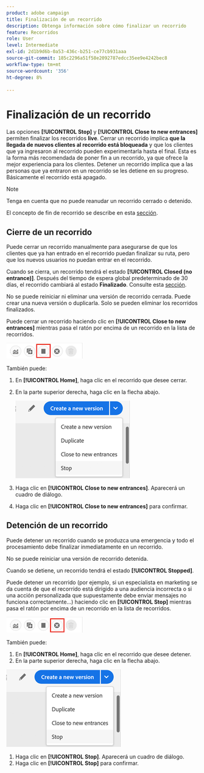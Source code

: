 ```yaml
---
product: adobe campaign
title: Finalización de un recorrido
description: Obtenga información sobre cómo finalizar un recorrido
feature: Recorridos
role: User
level: Intermediate
exl-id: 2d1b9d6b-0a53-436c-b251-ce77cb931aaa
source-git-commit: 185c2296a51f58e2092787edcc35ee9e4242bec8
workflow-type: tm+mt
source-wordcount: '356'
ht-degree: 8%

---
```


# Finalización de un recorrido

Las opciones **[!UICONTROL Stop]** y **[!UICONTROL Close to new entrances]** permiten finalizar los recorridos **live**. Cerrar un recorrido implica **que la llegada de nuevos clientes al recorrido está bloqueada** y que los clientes que ya ingresaron al recorrido pueden experimentarla hasta el final. Esta es la forma más recomendada de poner fin a un recorrido, ya que ofrece la mejor experiencia para los clientes. Detener un recorrido implica que a las personas que ya entraron en un recorrido se les detiene en su progreso. Básicamente el recorrido está apagado.

>[!NOTE]
>
>Tenga en cuenta que no puede reanudar un recorrido cerrado o detenido.
>
>El concepto de fin de recorrido se describe en esta [sección](../building-journeys/journey.md#ending_a_journey).

## Cierre de un recorrido

Puede cerrar un recorrido manualmente para asegurarse de que los clientes que ya han entrado en el recorrido puedan finalizar su ruta, pero que los nuevos usuarios no puedan entrar en el recorrido.

Cuando se cierra, un recorrido tendrá el estado **[!UICONTROL Closed (no entrance)]**. Después del tiempo de espera global predeterminado de 30 días, el recorrido cambiará al estado **Finalizado**. Consulte esta [sección](../building-journeys/changing-properties.md#entrance).

No se puede reiniciar ni eliminar una versión de recorrido cerrada. Puede crear una nueva versión o duplicarla. Solo se pueden eliminar los recorridos finalizados.

Puede cerrar un recorrido haciendo clic en **[!UICONTROL Close to new entrances]** mientras pasa el ratón por encima de un recorrido en la lista de recorridos.

![](../assets/do-not-localize/journey-finish-quick-action.png)

También puede:

1. En **[!UICONTROL Home]**, haga clic en el recorrido que desee cerrar.
1. En la parte superior derecha, haga clic en la flecha abajo.

   ![](../assets/finish_drop_down_list.png)

1. Haga clic en **[!UICONTROL Close to new entrances]**. Aparecerá un cuadro de diálogo.
1. Haga clic en **[!UICONTROL Close to new entrances]** para confirmar.

## Detención de un recorrido

Puede detener un recorrido cuando se produzca una emergencia y todo el procesamiento debe finalizar inmediatamente en un recorrido.

No se puede reiniciar una versión de recorrido detenida.

Cuando se detiene, un recorrido tendrá el estado **[!UICONTROL Stopped]**.

Puede detener un recorrido (por ejemplo, si un especialista en marketing se da cuenta de que el recorrido está dirigido a una audiencia incorrecta o si una acción personalizada que supuestamente debe enviar mensajes no funciona correctamente...) haciendo clic en **[!UICONTROL Stop]** mientras pasa el ratón por encima de un recorrido en la lista de recorridos.

![](../assets/do-not-localize/journey-stop-quick-action.png)

También puede:

1. En **[!UICONTROL Home]**, haga clic en el recorrido que desee detener.
1. En la parte superior derecha, haga clic en la flecha abajo.

![](../assets/finish_drop_down_list.png)

1. Haga clic en **[!UICONTROL Stop]**. Aparecerá un cuadro de diálogo.
1. Haga clic en **[!UICONTROL Stop]** para confirmar.
